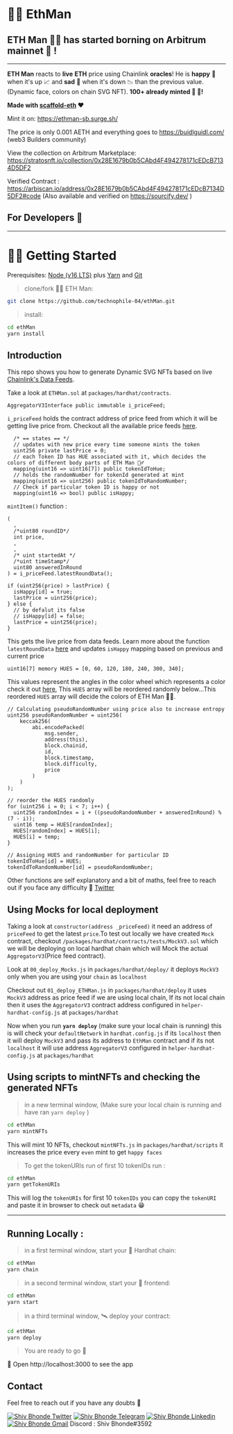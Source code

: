 # 🧍‍♂️ EthMan

## ETH Man 🧍‍♂️ has started borning on Arbitrum mainnet 🎉 !

---

**ETH Man** reacts to **live** **ETH** price using Chainlink **oracles**! He is **happy** 🙂 when it's up 📈 and **sad** 🙁 when it's down 📉 than the previous value. (Dynamic face, colors on chain SVG NFT). **100+ already minted 🫣 🫣!**

**Made with [scaffold-eth](https://github.com/scaffold-eth/scaffold-eth]) ❤️**

Mint it on: https://ethman-sb.surge.sh/

The price is only 0.001 AETH and everything goes to https://buidlguidl.com/ (web3 Builders community)

View the collection on Arbitrum Marketplace: https://stratosnft.io/collection/0x28E1679b0b5CAbd4F494278171cEDcB7134D5DF2

Verified Contract : https://arbiscan.io/address/0x28E1679b0b5CAbd4F494278171cEDcB7134D5DF2#code
(Also available and verified on https://sourcify.dev/ )

## For Developers 👋
---

# 🏄‍♂️ Getting Started

Prerequisites: [Node (v16 LTS)](https://nodejs.org/en/download/) plus [Yarn](https://classic.yarnpkg.com/en/docs/install/) and [Git](https://git-scm.com/downloads)

> clone/fork 🧍‍♂️ ETH Man:

```bash
git clone https://github.com/technophile-04/ethMan.git
```

> install:

```bash
cd ethMan
yarn install
```
## Introduction 
This repo shows you how to generate Dynamic SVG NFTs based on live [Chainlink's Data Feeds](https://docs.chain.link/docs/get-the-latest-price/).

Take a look at `ETHMan.sol` at `packages/hardhat/contracts`.
```solidity
AggregatorV3Interface public immutable i_priceFeed;
```
`i_priceFeed` holds the contract address of price feed from which it will be getting live price from. Checkout all the available price feeds [here](https://docs.chain.link/docs/ethereum-addresses/). 


```solidity 
  /* == states == */
  // updates with new price every time someone mints the token 
  uint256 private lastPrice = 0;
  // each Token ID has HUE associated with it, which decides the colors of different body parts of ETH Man 🧍‍♂️
  mapping(uint16 => uint16[7]) public tokenIdToHue;
  // holds the randomNumber for tokenId generated at mint
  mapping(uint16 => uint256) public tokenIdToRandomNumber;
  // Check if particular token ID is happy or not
  mapping(uint16 => bool) public isHappy;
```

`mintItem()` function : 
```solidity
(
  ,
  /*uint80 roundID*/
  int price,
  ,
  ,
  /* uint startedAt */
  /*uint timeStamp*/
  uint80 answeredInRound
) = i_priceFeed.latestRoundData();

if (uint256(price) > lastPrice) {
  isHappy[id] = true;
  lastPrice = uint256(price);
} else {
  // by defalut its false
  // isHappy[id] = false;
  lastPrice = uint256(price);
}

```
This gets the live price from data feeds. Learn more about the function `latestRoundData` [here](https://docs.chain.link/docs/price-feeds-api-reference/#latestrounddata) and updates `isHappy` mapping based on previous and current price

```solidity
uint16[7] memory HUES = [0, 60, 120, 180, 240, 300, 340];
```
This values represent the angles in the color wheel which represents a color check it out [here](https://www.researchgate.net/profile/Jack-Jiang-6/publication/259245149/figure/fig5/AS:541610991931392@1506141531460/A-Two-dimensional-hue-wheel-indicating-perceived-color-and-the-corresponding-hue-angle.png), This `HUES` array will be reordered randomly below...This reordered `HUES` array will decide the colors of ETH Man 🧍‍♂️.


```solidity 
// Calculating pseudoRandomNumber using price also to increase entropy
uint256 pseudoRandomNumber = uint256(
    keccak256(
        abi.encodePacked(
            msg.sender,
            address(this),
            block.chainid,
            id,
            block.timestamp,
            block.difficulty,
            price
        )
    )
);

// reorder the HUES randomly
for (uint256 i = 0; i < 7; i++) {
  uint256 randomIndex = i + ((pseudoRandomNumber + answeredInRound) % (7 - i));
  uint16 temp = HUES[randomIndex];
  HUES[randomIndex] = HUES[i];
  HUES[i] = temp;
}

// Assigning HUES and randomNumber for particular ID
tokenIdToHue[id] = HUES;
tokenIdToRandomNumber[id] = pseudoRandomNumber;
```

Other functions are self explanatory and a bit of maths, feel free to reach out if you face any difficulty 🙌 [Twitter](https://twitter.com/ShivBhonde)

## Using Mocks for local deployment
Taking a look at `constructor(address _priceFeed)` it need an address of `priceFeed` to get the latest `price`.To test out locally we have created `Mock` contract, checkout `/packages/hardhat/contracts/tests/MockV3.sol` which we will be deploying on local hardhat chain which will Mock the actual `AggregatorV3`(Price feed contract).

Look at `00_deploy_Mocks.js` in `packages/hardhat/deploy/` it deploys `MockV3` only when you are using your `chain` as `localhost`

Checkout out `01_deploy_ETHMan.js` in `packages/hardhat/deploy` it uses `MockV3` address as price feed if we are using local chain, If its not local chain then it uses the `AggregatorV3` contract address configured in `helper-hardhat-config.js` at `packages/hardhat`

Now when you run **`yarn deploy`** (make sure your local chain is running) this is will check your `defaultNetwork` in `hardhat.config.js` if its `localhost` then it will deploy `MockV3` and pass its address to `EthMan` contract and if its not `localhost` it will use address `AggregatorV3` configured in `helper-hardhat-config.js` at `packages/hardhat`

## Using scripts to mintNFTs and checking the generated NFTs

> in a new terminal window, (Make sure your local chain is running and have ran `yarn deploy` )

```bash
cd ethMan
yarn mintNFTs
```

This will mint 10 NFTs, checkout `mintNFTs.js` in `packages/hardhat/scripts` it increases the price every `even` mint to get `happy faces`

> To get the tokenURIs run of first 10 tokenIDs run : 

```bash
cd ethMan
yarn getTokenURIs
```
This will log the `tokenURIs` for first 10 `tokenIDs` you can copy the `tokenURI` and paste it in browser to check out `metadata` 😁

---
## Running Locally : 

> in a first terminal window, start your 👷‍ Hardhat chain:

```bash
cd ethMan
yarn chain
```


> in a second terminal window, start your 📱 frontend:

```bash
cd ethMan
yarn start
```

> in a third terminal window, 🛰 deploy your contract:

```bash
cd ethMan
yarn deploy
```

> You are ready to go 🚀

📱 Open http://localhost:3000 to see the app

## Contact

Feel free  to reach out if you have any doubts 🙌


[![Shiv Bhonde Twitter](https://img.shields.io/badge/Twitter-1DA1F2?style=for-the-badge&logo=twitter&logoColor=white)](https://twitter.com/ShivBhonde)
[![Shiv Bhonde Telegram](https://img.shields.io/badge/Telegram-2CA5E0?style=for-the-badge&logo=telegram&logoColor=white)](https://web.telegram.org/k/#@shiv_bhonde)
[![Shiv Bhonde Linkedin](https://img.shields.io/badge/LinkedIn-0077B5?style=for-the-badge&logo=linkedin&logoColor=white)](https://www.linkedin.com/in/shiv-bhonde-b23a1a205/)
[![Shiv Bhonde Gmail](https://img.shields.io/badge/Gmail-gray?style=for-the-badge&logo=gmail)](mailto:shivbhonde04@gmail.com)
Discord : Shiv Bhonde#3592